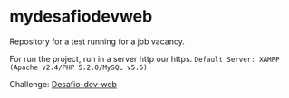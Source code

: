 # mydesafiodevweb

Repository for a test running for a job vacancy.

For run the project, run in a server http our https. 
`Default Server: XAMPP (Apache v2.4/PHP 5.2.0/MySQL v5.6)`

Challenge: [Desafio-dev-web](https://github.com/NikolasRoger/desafio-dev-web)